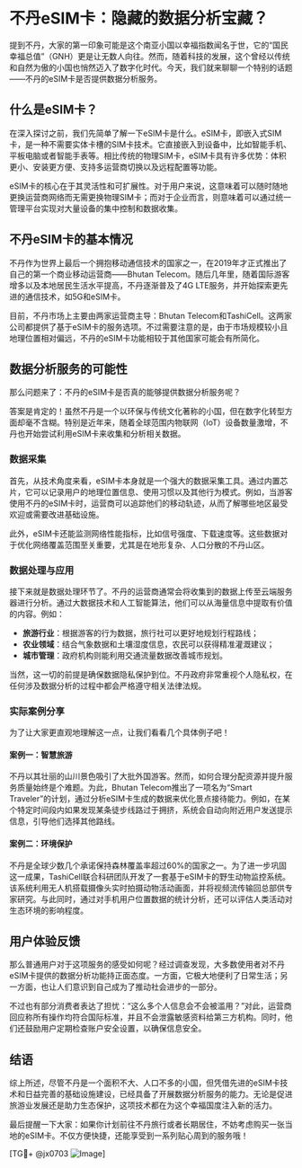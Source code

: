 # 不丹eSIM卡：隐藏的数据分析宝藏？

提到不丹，大家的第一印象可能是这个南亚小国以幸福指数闻名于世，它的“国民幸福总值”（GNH）更是让无数人向往。然而，随着科技的发展，这个曾经以传统和自然为傲的小国也悄然迈入了数字化时代。今天，我们就来聊聊一个特别的话题——不丹的eSIM卡是否提供数据分析服务。

## 什么是eSIM卡？

在深入探讨之前，我们先简单了解一下eSIM卡是什么。eSIM卡，即嵌入式SIM卡，是一种不需要实体卡槽的SIM卡技术。它直接嵌入到设备中，比如智能手机、平板电脑或者智能手表等。相比传统的物理SIM卡，eSIM卡具有许多优势：体积更小、安装更方便、支持多运营商切换以及远程配置等功能。

eSIM卡的核心在于其灵活性和可扩展性。对于用户来说，这意味着可以随时随地更换运营商网络而无需更换物理SIM卡；而对于企业而言，则意味着可以通过统一管理平台实现对大量设备的集中控制和数据收集。

## 不丹eSIM卡的基本情况

不丹作为世界上最后一个拥抱移动通信技术的国家之一，在2019年才正式推出了自己的第一个商业移动运营商——Bhutan Telecom。随后几年里，随着国际游客增多以及本地居民生活水平提高，不丹逐渐普及了4G LTE服务，并开始探索更先进的通信技术，如5G和eSIM卡。

目前，不丹市场上主要由两家运营商主导：Bhutan Telecom和TashiCell。这两家公司都提供了基于eSIM卡的服务选项。不过需要注意的是，由于市场规模较小且地理位置相对偏远，不丹的eSIM卡功能相较于其他国家可能会有所简化。

## 数据分析服务的可能性

那么问题来了：不丹的eSIM卡是否真的能够提供数据分析服务呢？

答案是肯定的！虽然不丹是一个以环保与传统文化著称的小国，但在数字化转型方面却毫不含糊。特别是近年来，随着全球范围内物联网（IoT）设备数量激增，不丹也开始尝试利用eSIM卡来收集和分析相关数据。

### 数据采集

首先，从技术角度来看，eSIM卡本身就是一个强大的数据采集工具。通过内置芯片，它可以记录用户的地理位置信息、使用习惯以及其他行为模式。例如，当游客使用不丹的eSIM卡时，运营商可以追踪他们的移动轨迹，从而了解哪些地区最受欢迎或需要改进基础设施。

此外，eSIM卡还能监测网络性能指标，比如信号强度、下载速度等。这些数据对于优化网络覆盖范围至关重要，尤其是在地形复杂、人口分散的不丹山区。

### 数据处理与应用

接下来就是数据处理环节了。不丹的运营商通常会将收集到的数据上传至云端服务器进行分析。通过大数据技术和人工智能算法，他们可以从海量信息中提取有价值的内容。例如：

- **旅游行业**：根据游客的行为数据，旅行社可以更好地规划行程路线；
- **农业领域**：结合气象数据和土壤湿度信息，农民可以获得精准灌溉建议；
- **城市管理**：政府机构则能利用交通流量数据改善城市规划。

当然，这一切的前提是确保数据隐私保护到位。不丹政府非常重视个人隐私权，在任何涉及数据分析的过程中都会严格遵守相关法律法规。

### 实际案例分享

为了让大家更直观地理解这一点，让我们看看几个具体例子吧！

#### 案例一：智慧旅游

不丹以其壮丽的山川景色吸引了大批外国游客。然而，如何合理分配资源并提升服务质量始终是个难题。为此，Bhutan Telecom推出了一项名为“Smart Traveler”的计划，通过分析eSIM卡生成的数据来优化景点接待能力。例如，在某个特定时间段内如果发现某条徒步线路过于拥挤，系统会自动向附近用户发送提示信息，引导他们选择其他路线。

#### 案例二：环境保护

不丹是全球少数几个承诺保持森林覆盖率超过60%的国家之一。为了进一步巩固这一成果，TashiCell联合科研团队开发了一套基于eSIM卡的野生动物监控系统。该系统利用无人机搭载摄像头实时拍摄动物活动画面，并将视频流传输回总部供专家研究。与此同时，通过对手机用户位置数据的统计分析，还可以评估人类活动对生态环境的影响程度。

## 用户体验反馈

那么普通用户对于这项服务的感受如何呢？经过调查发现，大多数使用者对不丹eSIM卡提供的数据分析功能持正面态度。一方面，它极大地便利了日常生活；另一方面，也让人们意识到自己成为了推动社会进步的一部分。

不过也有部分消费者表达了担忧：“这么多个人信息会不会被滥用？”对此，运营商回应称所有操作均符合国际标准，并且不会泄露敏感资料给第三方机构。同时，他们还鼓励用户定期检查账户安全设置，以确保信息安全。

## 结语

综上所述，尽管不丹是一个面积不大、人口不多的小国，但凭借先进的eSIM卡技术和日益完善的基础设施建设，已经具备了开展数据分析服务的能力。无论是促进旅游业发展还是助力生态保护，这项技术都在为这个幸福国度注入新的活力。

最后提醒一下大家：如果你计划前往不丹旅行或者长期居住，不妨考虑购买一张当地的eSIM卡。不仅方便快捷，还能享受到一系列贴心周到的服务哦！

[TG💪+ @jx0703 ![Image](https://github.com/user-attachments/assets/dbca1d08-cadb-493c-b0ec-ad6f7a83f270)]